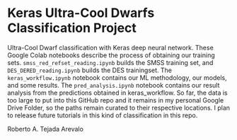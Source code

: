 # Keras Ultra-Cool Dwarfs Classification Project
Ultra-Cool Dwarf classification with Keras deep neural network. 
These Google Colab notebooks describe the process of obtaining our training sets. `smss_red_refset_reading.ipynb` builds the SMSS training set, and `DES_DERED_reading.ipynb` builds the DES trainingset. 
The `keras_workflow.ipynb` notebook contains our ML methodology, our models, and some results.
The `pred_analysis.ipynb` notebook contains our result analysis from the predictions obtained in keras_workflow. So far, the data is too large to put into this GitHub repo and it remains in my personal Google Drive Folder, so the paths remain curated to their respective locations. I plan to release future tutorials in this kind of classification in this repo.

Roberto A. Tejada Arevalo
